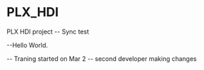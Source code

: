 # PLX_HDI
PLX HDI project
-- Sync test

--Hello World.

-- Traning started on Mar 2
-- second developer making changes
